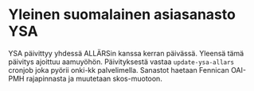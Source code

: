 Yleinen suomalainen asiasanasto YSA
===================================

YSA päivittyy yhdessä ALLÄRSin kanssa kerran päivässä. Yleensä tämä päivitys ajoittuu aamuyöhön. Päivityksestä vastaa `update-ysa-allars` cronjob joka pyörii onki-kk palvelimella. Sanastot haetaan Fennican OAI-PMH rajapinnasta ja muutetaan skos-muotoon.
